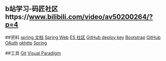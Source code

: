 ## b站学习-码匠社区https://www.bilibili.com/video/av50200264/?p=4


##资料
[spring 文档](https://spring.io/guides)
[Spring Web](https://spring.io/guides/gs/serving-web-content)
[ES 社区](https://elasticsearch.cn/explore)
[GitHub deploy key](https://developer.github.com/v3/guides/managing-deploy-keys/#deploy-keys)
[Bootstrap](https://v3.bootcss.com/getting-started)
[GitHub OAuth](https://developer.github.com/apps/building-oauth-apps/creating-an-oauth-app)
[okhttp](https://square.github.io/okhttp/)
[Spring](https://docs.spring.io/spring-boot/docs/2.0.0.RC1/reference/htmlsingle/#boot-features-embedded-container)

##工具
[Git](https://git-scm.com/download)
[Visual Paradigm](https://www.visual-paradigm.com)
